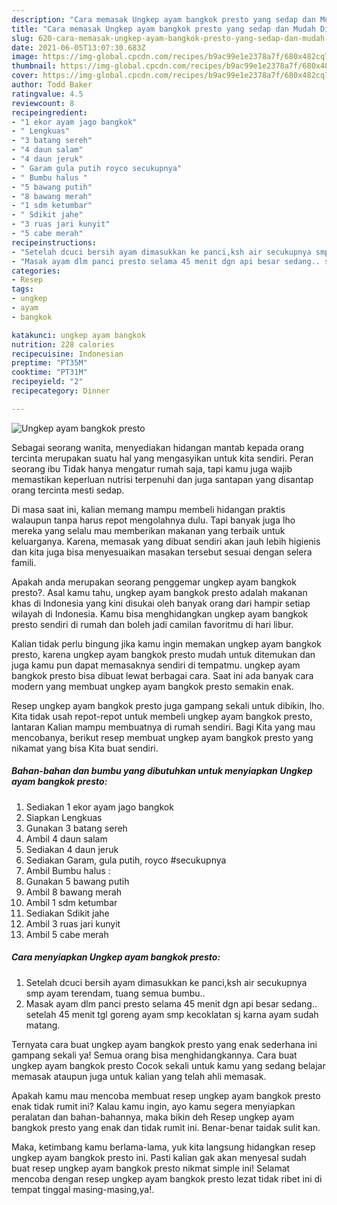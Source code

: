 ```yaml
---
description: "Cara memasak Ungkep ayam bangkok presto yang sedap dan Mudah Dibuat"
title: "Cara memasak Ungkep ayam bangkok presto yang sedap dan Mudah Dibuat"
slug: 620-cara-memasak-ungkep-ayam-bangkok-presto-yang-sedap-dan-mudah-dibuat
date: 2021-06-05T13:07:30.683Z
image: https://img-global.cpcdn.com/recipes/b9ac99e1e2378a7f/680x482cq70/ungkep-ayam-bangkok-presto-foto-resep-utama.jpg
thumbnail: https://img-global.cpcdn.com/recipes/b9ac99e1e2378a7f/680x482cq70/ungkep-ayam-bangkok-presto-foto-resep-utama.jpg
cover: https://img-global.cpcdn.com/recipes/b9ac99e1e2378a7f/680x482cq70/ungkep-ayam-bangkok-presto-foto-resep-utama.jpg
author: Todd Baker
ratingvalue: 4.5
reviewcount: 8
recipeingredient:
- "1 ekor ayam jago bangkok"
- " Lengkuas"
- "3 batang sereh"
- "4 daun salam"
- "4 daun jeruk"
- " Garam gula putih royco secukupnya"
- " Bumbu halus "
- "5 bawang putih"
- "8 bawang merah"
- "1 sdm ketumbar"
- " Sdikit jahe"
- "3 ruas jari kunyit"
- "5 cabe merah"
recipeinstructions:
- "Setelah dcuci bersih ayam dimasukkan ke panci,ksh air secukupnya smp ayam terendam, tuang semua bumbu.."
- "Masak ayam dlm panci presto selama 45 menit dgn api besar sedang.. setelah 45 menit tgl goreng ayam smp kecoklatan sj karna ayam sudah matang."
categories:
- Resep
tags:
- ungkep
- ayam
- bangkok

katakunci: ungkep ayam bangkok 
nutrition: 228 calories
recipecuisine: Indonesian
preptime: "PT35M"
cooktime: "PT31M"
recipeyield: "2"
recipecategory: Dinner

---
```



![Ungkep ayam bangkok presto](https://img-global.cpcdn.com/recipes/b9ac99e1e2378a7f/680x482cq70/ungkep-ayam-bangkok-presto-foto-resep-utama.jpg)

Sebagai seorang wanita, menyediakan hidangan mantab kepada orang tercinta merupakan suatu hal yang mengasyikan untuk kita sendiri. Peran seorang ibu Tidak hanya mengatur rumah saja, tapi kamu juga wajib memastikan keperluan nutrisi terpenuhi dan juga santapan yang disantap orang tercinta mesti sedap.

Di masa  saat ini, kalian memang mampu membeli hidangan praktis walaupun tanpa harus repot mengolahnya dulu. Tapi banyak juga lho mereka yang selalu mau memberikan makanan yang terbaik untuk keluarganya. Karena, memasak yang dibuat sendiri akan jauh lebih higienis dan kita juga bisa menyesuaikan masakan tersebut sesuai dengan selera famili. 



Apakah anda merupakan seorang penggemar ungkep ayam bangkok presto?. Asal kamu tahu, ungkep ayam bangkok presto adalah makanan khas di Indonesia yang kini disukai oleh banyak orang dari hampir setiap wilayah di Indonesia. Kamu bisa menghidangkan ungkep ayam bangkok presto sendiri di rumah dan boleh jadi camilan favoritmu di hari libur.

Kalian tidak perlu bingung jika kamu ingin memakan ungkep ayam bangkok presto, karena ungkep ayam bangkok presto mudah untuk ditemukan dan juga kamu pun dapat memasaknya sendiri di tempatmu. ungkep ayam bangkok presto bisa dibuat lewat berbagai cara. Saat ini ada banyak cara modern yang membuat ungkep ayam bangkok presto semakin enak.

Resep ungkep ayam bangkok presto juga gampang sekali untuk dibikin, lho. Kita tidak usah repot-repot untuk membeli ungkep ayam bangkok presto, lantaran Kalian mampu membuatnya di rumah sendiri. Bagi Kita yang mau mencobanya, berikut resep membuat ungkep ayam bangkok presto yang nikamat yang bisa Kita buat sendiri.

<!--inarticleads1-->

##### Bahan-bahan dan bumbu yang dibutuhkan untuk menyiapkan Ungkep ayam bangkok presto:

1. Sediakan 1 ekor ayam jago bangkok
1. Siapkan  Lengkuas
1. Gunakan 3 batang sereh
1. Ambil 4 daun salam
1. Sediakan 4 daun jeruk
1. Sediakan  Garam, gula putih, royco #secukupnya
1. Ambil  Bumbu halus :
1. Gunakan 5 bawang putih
1. Ambil 8 bawang merah
1. Ambil 1 sdm ketumbar
1. Sediakan  Sdikit jahe
1. Ambil 3 ruas jari kunyit
1. Ambil 5 cabe merah




<!--inarticleads2-->

##### Cara menyiapkan Ungkep ayam bangkok presto:

1. Setelah dcuci bersih ayam dimasukkan ke panci,ksh air secukupnya smp ayam terendam, tuang semua bumbu..
1. Masak ayam dlm panci presto selama 45 menit dgn api besar sedang.. setelah 45 menit tgl goreng ayam smp kecoklatan sj karna ayam sudah matang.




Ternyata cara buat ungkep ayam bangkok presto yang enak sederhana ini gampang sekali ya! Semua orang bisa menghidangkannya. Cara buat ungkep ayam bangkok presto Cocok sekali untuk kamu yang sedang belajar memasak ataupun juga untuk kalian yang telah ahli memasak.

Apakah kamu mau mencoba membuat resep ungkep ayam bangkok presto enak tidak rumit ini? Kalau kamu ingin, ayo kamu segera menyiapkan peralatan dan bahan-bahannya, maka bikin deh Resep ungkep ayam bangkok presto yang enak dan tidak rumit ini. Benar-benar taidak sulit kan. 

Maka, ketimbang kamu berlama-lama, yuk kita langsung hidangkan resep ungkep ayam bangkok presto ini. Pasti kalian gak akan menyesal sudah buat resep ungkep ayam bangkok presto nikmat simple ini! Selamat mencoba dengan resep ungkep ayam bangkok presto lezat tidak ribet ini di tempat tinggal masing-masing,ya!.

